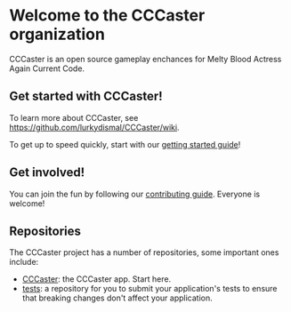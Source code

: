 # Welcome to the CCCaster organization

CCCaster is an open source gameplay enchances for Melty Blood Actress Again Current Code.

## Get started with CCCaster!

To learn more about CCCaster, see <https://github.com/lurkydismal/CCCaster/wiki>.

To get up to speed quickly, start with our [getting started guide](https://github.com/lurkydismal/CCCaster/wiki/get-started)!

## Get involved!

You can join the fun by following our [contributing guide](https://github.com/lurkydismal/CCCaster/blob/master/CONTRIBUTING.md). Everyone is welcome!

## Repositories

The CCCaster project has a number of repositories, some important ones include:

<!-- alphabetical -->
* [CCCaster](https://github.com/lurkydismal/CCCaster): the CCCaster app. Start here.
* [tests](https://github.com/lurkydismal/CCCaster/tests): a repository for you to submit your application's tests to ensure that breaking changes don't affect your application.
